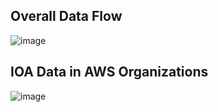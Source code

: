 ## Overall Data Flow

![image](https://user-images.githubusercontent.com/29733103/216097989-dee2bba4-8b02-4022-93a9-feb1f929cfe1.png)

## IOA Data in AWS Organizations

![image](https://user-images.githubusercontent.com/29733103/216098031-721eff54-b32a-41a2-8773-81ec8e8b1b0f.png)
